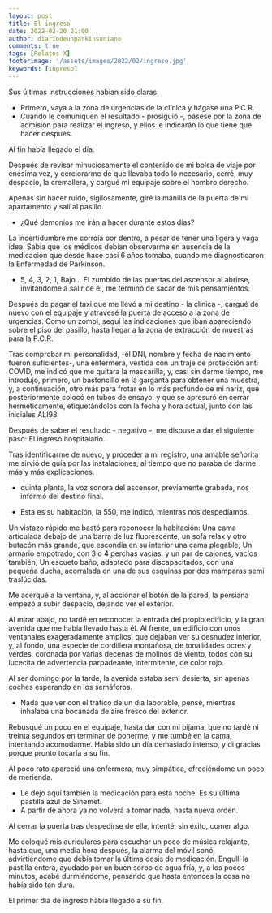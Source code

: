 ```yaml
---
layout: post
title: El ingreso
date: 2022-02-20 21:00
author: diariodeunparkinsoniano
comments: true
tags: [Relatos X]
footerimage: '/assets/images/2022/02/ingreso.jpg'
keywords: [ingreso]
---
```


Sus últimas instrucciones habían sido claras:
- Primero, vaya a la zona de urgencias de la clínica y hágase una P.C.R.
- Cuando le comuniquen el resultado - prosiguió -, pásese por la zona de admisión para realizar el ingreso, y ellos le indicarán lo que tiene que hacer después.

Al fin había llegado el día. 

Después de revisar minuciosamente el contenido de mi bolsa de viaje por enésima vez, y cerciorarme de que llevaba todo lo necesario, cerré, muy despacio, la cremallera, y cargué mi equipaje sobre el hombro derecho. 

Apenas sin hacer ruido, sigilosamente, giré la manilla de la puerta de mi apartamento y salí al pasillo.

- ¿Qué demonios me irán a hacer durante estos días?
  
La incertidumbre me corroía por dentro, a pesar de tener una ligera y vaga idea. Sabía que los médicos debían observarme en ausencia de la medicación que desde hace casi 6 años tomaba, cuando me diagnosticaron la Enfermedad de Parkinson.

- 5, 4, 3, 2, 1, Bajo... El zumbido de las puertas del ascensor al abrirse, invitándome a salir de él, me terminó de sacar de mis pensamientos.


Después de pagar el taxi que me llevó a mi destino - la clínica -, cargué de nuevo con el equipaje y atravesé la puerta de acceso a la zona de urgencias. Como un zombi, seguí las indicaciones que iban apareciendo sobre el piso del pasillo, hasta llegar a la zona de extracción de muestras para la P.C.R. 

Tras comprobar mi personalidad, -el DNI, nombre y fecha de nacimiento fueron suficientes-, una enfermera, vestida con un traje de protección anti COVID, me indicó que me quitara la mascarilla, y, casi sin darme tiempo, me introdujo, primero, un bastoncillo en la garganta para obtener una muestra, y, a continuación, otro más para frotar en lo más profundo de mi nariz, que posteriormente  colocó en tubos de ensayo, y que se apresuró en cerrar herméticamente, etiquetándolos con la fecha y hora actual, junto con las iniciales ALI98.

Después de saber el resultado - negativo -, me dispuse a dar el siguiente paso: El ingreso hospitalario.

Tras identificarme de nuevo, y proceder a mi registro, una amable señorita me sirvió de guía por las instalaciones, al tiempo que no paraba de darme más y más explicaciones.

- quinta planta, la voz sonora del ascensor, previamente grabada, nos informó del destino final.

- Esta es su habitación, la 550, me indicó, mientras nos despedíamos.

Un vistazo rápido me bastó para reconocer la habitación: Una cama articulada debajo de una barra de luz fluorescente; un sofá relax y otro butacón más grande, que escondía en su interior una cama plegable; Un armario empotrado, con 3 o 4 perchas vacías, y un par de cajones, vacíos también; Un escueto baño, adaptado para discapacitados, con una pequeña ducha, acorralada en una de sus esquinas por dos mamparas semi traslúcidas. 

Me acerqué a la ventana, y, al accionar el botón de la pared, la persiana empezó a subir despacio, dejando ver el exterior.

Al mirar abajo, no tardé en reconocer la entrada del propio edificio, y la gran avenida que me había llevado hasta él. Al frente, un edificio con unos ventanales exageradamente amplios, que dejaban ver su desnudez interior, y, al fondo, una especie de cordillera montañosa, de tonalidades ocres y verdes, coronada por varias decenas de molinos de viento, todos con su lucecita de advertencia parpadeante, intermitente, de color rojo. 

Al ser domingo por la tarde, la avenida estaba semi desierta, sin apenas coches esperando en los semáforos.
- Nada que ver con el tráfico de un día laborable, pensé, mientras inhalaba una bocanada de aire fresco del exterior.

Rebusqué un poco en el equipaje, hasta dar con mi pijama, que no tardé ni treinta segundos en terminar de ponerme, y me tumbé en la cama, intentando acomodarme. Había sido un día demasiado intenso, y di gracias porque pronto tocaría a su fin.

Al poco rato apareció una enfermera, muy simpática, ofreciéndome un poco de merienda.

- Le dejo aquí también la medicación para esta noche. Es su última pastilla azul de Sinemet.
- A partir de ahora ya no volverá a tomar nada, hasta nueva orden.

Al cerrar la puerta tras despedirse de ella, intenté, sin éxito, comer algo.

Me coloqué mis auriculares para escuchar un poco de música relajante, hasta que, una media hora después, la alarma del móvil sonó, advirtiéndome que debía tomar la última dosis de medicación. Engullí la pastilla entera, ayudado por un buen sorbo de agua fría, y, a los pocos minutos, acabé durmiéndome, pensando que hasta entonces la cosa no había sido tan dura.

El primer día de ingreso había llegado a su fin.
